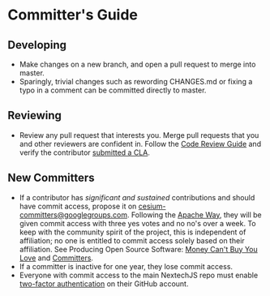 # Committer's Guide

## Developing

- Make changes on a new branch, and open a pull request to merge into master.
- Sparingly, trivial changes such as rewording CHANGES.md or fixing a typo in a comment can be committed directly to master.

## Reviewing

- Review any pull request that interests you. Merge pull requests that you and other reviewers are confident in. Follow the [Code Review Guide](../CodeReviewGuide/README.md) and verify the contributor [submitted a CLA](../CodeReviewGuide/README.md#general).

## New Committers

- If a contributor has _significant and sustained_ contributions and should have commit access, propose it on cesium-committers@googlegroups.com. Following the [Apache Way](http://community.apache.org/newcommitter.html), they will be given commit access with three yes votes and no no's over a week. To keep with the community spirit of the project, this is independent of affiliation; no one is entitled to commit access solely based on their affiliation. See Producing Open Source Software: [Money Can't Buy You Love](http://producingoss.com/en/money-vs-love.html) and [Committers](http://producingoss.com/en/committers.html).
- If a committer is inactive for one year, they lose commit access.
- Everyone with commit access to the main NextechJS repo must enable [two-factor authentication](https://help.github.com/articles/about-two-factor-authentication) on their GitHub account.
